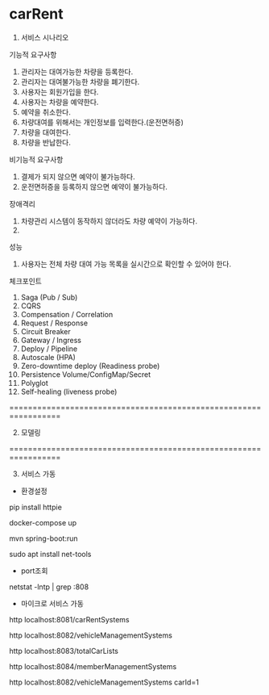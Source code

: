 # carRent


1. 서비스 시나리오 


기능적 요구사항
1. 관리자는 대여가능한 차량을 등록한다. 
2. 관리자는 대여불가능한 차량을 폐기한다.
3. 사용자는 회원가입을 한다. 
4. 사용자는 차량을 예약한다.
5. 예약을 취소한다.
6. 차량대여를 위해서는 개인정보를 입력한다.(운전면허증)
7. 차량을 대여한다.
8. 차량을 반납한다. 

비기능적 요구사항
1. 결제가 되지 않으면 예약이 불가능하다.
2. 운전면허증을 등록하지 않으면 예약이 불가능하다. 

장애격리
1. 차량관리 시스템이 동작하지 않더라도 차량 예약이 가능하다.
2. 

성능
1. 사용자는 전체 차량 대여 가능 목록을 실시간으로 확인할 수 있어야 한다.




체크포인트
1. Saga (Pub / Sub)
2. CQRS
3. Compensation / Correlation
4. Request / Response
7. Circuit Breaker
5. Gateway / Ingress
6. Deploy / Pipeline
8. Autoscale (HPA)
9. Zero-downtime deploy (Readiness probe)
10. Persistence Volume/ConfigMap/Secret
11. Polyglot
12. Self-healing (liveness probe)

=================================================================

2. 모델링



=================================================================

3. 서비스 가동

- 환경설정

pip install httpie

docker-compose up  

mvn spring-boot:run

sudo apt install net-tools


- port조회

netstat -lntp | grep :808


- 마이크로 서비스 가동

http localhost:8081/carRentSystems

http localhost:8082/vehicleManagementSystems

http localhost:8083/totalCarLists

http localhost:8084/memberManagementSystems



http localhost:8082/vehicleManagementSystems carId=1




